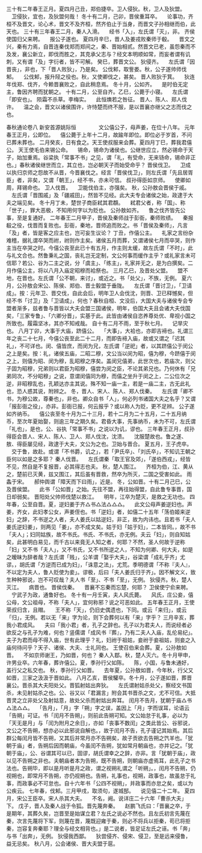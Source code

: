 <!-- { "loadSidebar": true } -->
三十有二年春王正月。夏四月己丑，郑伯捷卒。卫人侵狄。秋，卫人及狄盟。
　卫侵狄，宜也，及狄盟何哉！
冬十有二月，己卯，晋侯重耳卒。
　论事功，齐桓不及晋文，论心术，晋文不及齐桓，然齐伯止于当身，而晋文子孙相继而伯，此天也。
三十有三年春王二月，秦人入滑。
　经书「入」，左氏谓「灭」，非。
齐侯使国归父来聘。
　报公子遂也。
夏四月辛巳，晋人及姜戎败秦师于殽。
　晋文之兴，秦有力焉，自晋连秦伐郑而郑间之，秦、晋始相贰。然晋文已老，虽怨秦而不及发，襄公新立，即伐而胜之，其克承父志与？经文本明顺如常，而妄者谓有讥刺，又有谓「及」字衍者，皆不可解。
癸巳，葬晋文公。
狄侵齐。
　左氏谓「因晋丧」，非也，下「晋人败狄」，乃是矣。
公伐邾，取訾娄。秋，公子遂帅师伐邾。
　公伐邾，报升陉之役也。秋，又使卿伐之，甚矣。
晋人败狄于箕。
　狄连年伐郑、伐齐，今赖晋襄败之，自此稍息焉。
冬十月，公如齐。
　是时伯无定主，鲁因齐聘而犹朝之。
十有二月，公至自齐。乙巳，公薨于小寝。
　左氏谓「即安也」。
陨霜不杀草。李梅实。
　此恒燠若之咎征。
晋人、陈人、郑人伐许。
　温之会，晋文以诸侯围许，许恃楚而终不服，是以晋襄亦继父之志而伐之也。

春秋通论卷八
新安首源姚际恒
　　　　文公僖公子，母声姜，在位十八年。
元年春王正月，公即位。
　僖公薨于上年十二月，故踰年即位。即位必于岁首，不问已葬未葬也。
二月癸亥，日有食之。天王使叔服来会葬。夏四月丁巳，葬我君僖公。
天王使毛伯来锡公命。
　锡命，锡命为诸侯也。公继世应立，然必锡命于天子，始加重焉。谷梁执「常事不书」之见，谓「礼，有受命，无来钖命，锡命非正也。」春秋诸侯继世而立，其立也，岂必朝天子而始受命乎？
晋侯伐卫。
　卫成以执归京师之怨故不从晋，今晋襄伐之。经言「晋侯伐卫」，则左氏谓「先且居胥臣」者，非矣，又谓「朝王」，经不书，亦未可信。
叔孙得臣如京师。
　使卿如周，拜锡命也。
卫人伐晋。
　卫能伐伯主，亦强矣。
秋，公孙敖会晋侯于戚。
　左氏谓「晋围戚」及「疆戚田」，然皆不见经。此大夫专会诸侯之始，政逮于大夫之端见矣。
冬十月丁未，楚世子商臣弒其君頵。
　弒君父者，称「国」、称「世子」，罪大恶极，不知用何字以为贬也。
公孙敖如齐。
　鲁之伐齐皆先公事，至是复通好。
二年春王二月甲子，晋侯及秦师战于彭衙，秦师败绩。
　秦报殽之役，伐晋而复败也。彭衙，秦地，晋师追而败之。书「晋侯及秦师」，凡言「及」者，皆是客之应主也，岂可妄生议论？
丁丑，作僖公主。
　礼家之言纷杂难稽，据礼谓卒哭而祔，祔则作主矣。诸侯五月而葬，又谓诸侯七月而卒哭，则作主当在卒哭之时。今僖公丧至此已十有五月，作主则太缓，故左氏谓「不时」，此与礼文合也。然鲁秉礼之国，丧礼岂无定制，文公何事而缓作主乎？或礼家言未可信耶？若公、谷为二主之说，分「虞主」、「练主」，礼家并无之，是为白撰矣。二月作僖公主，将以八月入庙定昭穆而袷祭也。
三月乙巳，及晋处父盟。
　盟不地，在晋也。左氏谓「公不朝，来讨」，或近之。书「处父」，不族，无例。
夏六月，公孙敖会宋公、陈侯、郑伯、晋士毅盟于垂陇。
　左氏谓「晋讨卫」，「卫请成」。按：元年卫、晋交伐，自此会后，明年卫人会伐沈，则晋、卫已释憾矣，但经不书「讨卫」及「卫请成」，何也？春秋自桓、文没后，大国大夫与诸侯专会专盟者渐多，兹者鲁与晋皆以大夫会盟三国诸侯，明年，伯国大夫且会诸大夫伐国矣，「三家专鲁」、「六卿分晋」，实基于此。此皆由诸侯自恣养尊处优、卑视小国之所致也。履霜坚冰，其亦不知戒哉。
自十有二月不雨，至于秋七月。
　记旱灾也。
八月丁卯，大事于大庙，跻僖公。
　「大事」，大袷也，亦即吉褅也。礼谓三年之丧二十七月，今僖公丧至此二十二月，而即告褅入庙，故或又谓之「迟其礼」，不可详也。闵、僖皆庶，而闵为兄，左氏谓「逆祀」者，以其跻僖公于闵公之上是矣。按：礼，诸侯五庙，二昭二穆，文公当以闵为昭，僖为穆，今跻僖于闵之上，则僖为昭、闵为穆，乱昭穆之序矣。盖闵兄僖弟，此世次也，若庙次，则父子固为昭穆，兄弟则以君臣为昭穆，僖尝为闵之臣，不论其弟兄也。乃何休有「兄弟同次，不分昭穆」之说，意谓闵僖同为穆，而僖之坐升于闵之上，二公位次之逆，非昭穆乱也，孔颖达亦主其说。殊不知一庙一主，若是一庙二主，古无此礼也，恐人惑其说，附辨之。
冬，晋人、宋人、陈人、郑人伐秦。
　左氏谓「卿不书，为穆公故，尊秦也」，非也。卿众自书「人」，何必列书诸国大夫之名乎？又谓「报彭衙之役」，亦非。彭衙已报，何云报乎？或以称人为贬，更不足辨。
公子遂如齐纳币。
　僖公丧至冬十月为二十三月，若十二月为二十五月，二十五月纳币，至次年夏始娶，则逾三年之期久矣。君昏大事，先事纳币，未为不可，左氏谓「礼也」，是也，公、谷执「常事不书」之说以为讥，谬也。
三年春王正月，叔孙得臣会晋人、宋人、陈人、卫人、郑人伐沈，沈溃。
　沈服楚故也。鲁之遂、敖、得臣屡见经，政逮于大夫，文公为之也。卫始与晋合。
夏五月，王子虎卒。
　交于鲁，故赴。或谓「不书爵，讥之」，若「尹氏卒」、「刘氏卒」，不知讥王朝之臣何以如是之多耶？
秦人伐晋。
　左氏谓秦「取王官及郊」，「遂伯西戎」，经皆不见，然自是不复报晋，必其得志也夫。
秋，楚人围江。
　齐桓为伯，江、黄从之，楚前已灭黄，兹又围江，其后虽有晋救，然卒为所灭，二国之受害如此。
雨螽于宋。
　郝仲舆谓「障天而下曰雨」，近是。
冬，公如晋。十有二月己巳，公及晋侯盟。
　此书「公如晋」之始。先往不盟，再往始得盟，自此鲁专事晋，国日却弱矣。
晋阳处父帅师伐楚以救江。
　明年，江卒为楚灭，是救之无功也。
四年春，公至自晋。夏，逆妇姜于齐△书△法△△△。
　此文公母声姜逆妇也。声姜，齐女，此妇孝公女，声姜侄也。书「逆妇」者，如僖二十五年「荡伯姬来逆妇」之辞，不书逆之人者，夫人姜氏以姑逆妇，非正，故为内讳也。且若书「夫人姜氏逆妇姜」，则两见「姜」，亦不成文矣。姑于妇「姑于妇」，二本皆同。，故不书「夫人」；妇同姑族，故不书氏。书氏、不书氏，亦无例。夫云「妇」，则自知姑矣，此甚明白易见，而千古以来竟无人知之者，何耶？不然，圣人何故于逆称「妇」又不书「夫人」，又不书氏，又不书所逆之人，不知为何卿、何大夫，如是之暧昧为辞者哉？左氏谓「贱」，公羊谓「娶乎大夫」，谷梁谓「成礼乎齐」尤谬。，胡氏谓「方逆而已成为妇」，「诛意之法」，尤荒。季明德谓「不称『夫人』，不以定为夫人，鲁人贬使为妾」。谬极，后曰「夫人姜氏归于齐」。因不解文义，致生种种邪说，岂不可叹哉？夫人书「至」、不书「至」，无例。
狄侵齐。秋，楚人灭江。
　病晋也。
晋侯伐秦。
　晋襄不忘秦而忘楚，何耶？
卫侯使宁俞来聘。
　宁武子为政，通鲁好也。
冬十有一月壬寅，夫人风氏薨。
　风氏，庄公妾，僖公母，文公祖母，不称「夫人」，宜何称邪？说之可恶如此。
五年春王正月，王使荣叔归含，且赗。
　王不称「天」，仍旧史偶遗也，下同。或云「来归」，或云「归」，无例。若以无「来」字为论，则下会葬何以有「来」字乎？
三月辛亥，葬我小君成风。
　夫曰「我小君」者，孔子之辞也。孔子以为君夫人，而说经者必欲反之与孔子为难，何也？竖儒谓「成风书『葬』，乃有二夫人入庙，乱伦易纪」。夫子为君而母不得入庙，世有此理乎？礼，妇祔于祖姑，妾祔于妾祖姑，则妾之入庙何待问乎？天子、诸侯、大夫、士礼同也。
王使召伯来会葬。夏，公孙敖如晋。
　不如京师谢王，乃如晋，何也？
秦人入鄀。秋，楚人灭六。冬十月甲申，许男业卒。六年春，葬许僖公。夏，季孙行父如陈。
　陈，小国，与鲁未通好，盖行父之私交也。
秋，季孙行父如晋。
　去年夏，公孙敖如晋，今年秋，行父又如晋，三家之汲汲于晋如此。
八月乙亥，晋侯驩卒。冬十月，公子遂如晋，葬晋襄公。晋杀其大夫阳处父。晋狐射姑出奔狄。
　左氏谓射姑杀处父，察经文书国杀，未见射姑杀之也。公、谷又以「君漏言」附会其书晋杀之文，尤不可信。大抵晋灵之立非处父及射姑意，故处父杀而射姑出奔耳。
闰月不告月，犹朝于庙△书△法△△。
　「告月」，「月」字「朔」字之误，盖因上「月」字而误耳，论语云「告朔」可证。书「闰月不告朔」，则前此告朔可知。文公始怠于礼事，必以为「天无是月」与「闰为附月之余日」，亦如「丧事不数闰」之类此皆公、谷邪说，文公之不告朔，想亦必以此邪说自解也。，故于闰月不告，孔子谨记其始焉。其后群公每闰月皆不告朔，又其后并常月亦不告朔矣，故子贡欲去告朔之饩羊也。「犹朝于庙」者，告朔后因而朝庙，今虽闰不告朔，犹如常月朝庙也，亦并记之。「犹朝于庙」，公、谷谓其可以已，固谬，胡氏谓幸之之辞，亦非。言「犹朝于庙」，政以见不告朔之非也。夫朝庙者本为告朔，既不告朔，则朝庙亦虚焉耳，此孔子之书法也。告朔毕，即以是月听是月之政，谓之视朔礼谓之「听朔」。，闰月不告朔，仍视朔也，即常月不告朔，亦仍视朔也。告朔，礼事也，视朔，政事也，故虽怠于礼事，而政事必不可怠也。自十六年书「公四不视朔」，并政事而亦怠之矣，或以为公疾云。
七年春，伐邾。三月甲戌，取须句，遂城郚。
　说见僖二十二年。
夏四月，宋公王臣卒。宋人杀其大夫。
　不名，阙。说详庄二十六年「曹杀大夫」下。
戊子，晋人及秦人战于令狐。晋先蔑奔秦。
　赵鹏飞氏曰：「晋襄之卒，于是期年，其葬久矣，岂晋至是始谋立君？左氏之说必不然也。且左氏初言先蔑在秦，次言先蔑将下军，则蔑在晋，蔑既迎雍于秦，则必不将兵以拒秦，苟已将拒秦，岂容复奔秦耶？理全与经文相背也。」是二说者，皆足证左氏之诬。书「奔」与书「出奔」，无例。
狄侵我西鄙。
　狄尝侵齐、侵宋、侵卫，至是远来侵鲁，益无忌矣。
秋八月，公会诸侯、晋大夫盟于扈。
